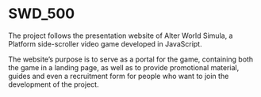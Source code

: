 # SWD_500
The project follows the presentation website of Alter World Simula, a Platform side-scroller video game developed in JavaScript.

The website’s purpose is to serve as a portal for the game, containing both the game in a landing page, as well as to provide promotional material, guides and even a recruitment form for people who want to join the development of the project.
